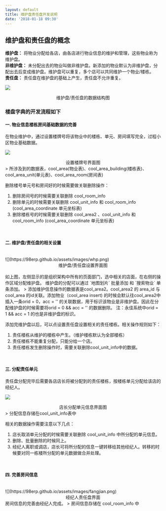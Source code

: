 ```yaml
---
layout: default
title: 维护盘责任盘开发说明
date: '2018-01-18 09:30'
---
```

## 维护盘和责任盘的概念  

**维护盘：** 将物业分配给各店，由各店进行物业信息的维护和管理，这些物业称为维护盘。  
**非维护盘：** 未分配出去的物业叫做非维护盘。新添加的物业默认为非维护盘，分配出去后变成维护盘。维护盘可以重复，多个店可以共同维护一个物业/楼栋。  
**责任盘：** 责任盘在维护盘的基础上产生，责任盘不允许重复。

![](https://98erp.github.io/assets/images/databases.png)
<center>维护盘/责任盘的数据结构图</center>

### 楼盘字典的开发流程如下

#### 一. 物业信息楼栋房间基础数据的完善  


在物业维护中，通过设置楼牌号将该物业中的楼栋、单元、房间填写完全，过程小区物业基础数据。
<br>

![](https://98erp.github.io/assets/images/louhao.png)
<center>设置楼牌号界面图</center>  
> 所涉及到的数据表，cool_area(物业表)、cool_area_building(楼栋表)、cool_area_unit(单元表)、cool_area_room(房间表)

删除楼号单元号和房间好的时候需要做关联删除操作：
1. 删除房间号的时候需要关联删除 cool_room_info
2. 删除单元的时候需要关联删除 cool_unit_info 和  cool_room_info  (cool_area_coordinate 单元坐标表)
3. 删除楼栋号的时候需要关联删除  cool_area2 、cool_unit_info 和  cool_room_info  (cool_area_coordinate  单元坐标表)

<br> 

#### 二. 维护盘/责任盘的相关设置
<br>
![](https://98erp.github.io/assets/images/whp.png)
<center>维护盘/责任盘设置界面图</center>
<br>
如上图，左侧显示的是组织架构中所有的页面部门，选中相关的店面，在右侧的操作区域分配维护盘。  
维护盘的分配可以通过 `地图划片` 批量添加 和 `搜索物业` 单条添加。  
> 添加维护信息操作的数据表是cool_area2。cool_area2 的 area_id 与 cool_area 的id关联。添加物业（cool_area insert) 的时候会默认往cool_area2中插入一条orid = 0，acc = '' 的关联数据，用于标识该物业是非维护盘。因此在分配维护盘的时候需要将orid = 0 && acc = '' 的数据删除。  
注：永佳系统中orid = 1 && acc = 1 的也是非维护盘的标识。

添加完维护盘以后，可以点设置责任盘设置相关的责任楼栋。相关操作规则如下：
1. 责任楼栋从维护的楼栋中产生。（维护楼栋默认为全部楼栋）
2. 责任楼栋不能重复分配，只能分给一个店。
3. 责任楼栋发生删除操作时，需要关联删除cool_unit_info中的数据。  

<br>  

####   三. 分配责任单元  

责任盘分配完毕后需要各店店长将被分配到的责任楼栋，按楼栋单元分配给该店的经纪人。  


![](https://98erp.github.io/assets/images/danyuan.png)  

<center>店长分配单元信息界面图</center>   
> 分配信息存储在cool_unit_info表中

相关的数据操作需要注意以下几点：  
1. 店长取消单元分配的时候需要关联删除 cool_unit_info 中所分配的单元信息。  
2. 删除、批量删除的时候同上。  
3. 经纪人离职或调店，店长可将所分配的信息一键转移给其他经纪人。转移的时候要对同一栋楼所分配的单元数据做合并处理。  

<br>

#### 四. 完善房间信息
<br>
![](https://98erp.github.io/assets/images/fangjian.png)  
<center>经纪人责任盘界面</center>  
房间信息的完善由经纪人完成。
> 房间信息存储在 cool_room_info 中
